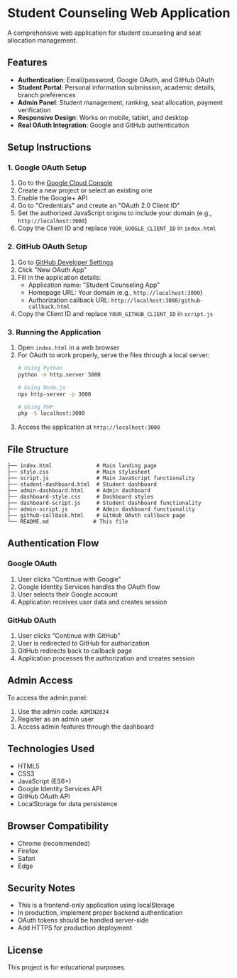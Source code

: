 # Student Counseling Web Application

A comprehensive web application for student counseling and seat allocation management.

## Features

- **Authentication**: Email/password, Google OAuth, and GitHub OAuth
- **Student Portal**: Personal information submission, academic details, branch preferences
- **Admin Panel**: Student management, ranking, seat allocation, payment verification
- **Responsive Design**: Works on mobile, tablet, and desktop
- **Real OAuth Integration**: Google and GitHub authentication

## Setup Instructions

### 1. Google OAuth Setup

1. Go to the [Google Cloud Console](https://console.cloud.google.com/)
2. Create a new project or select an existing one
3. Enable the Google+ API
4. Go to "Credentials" and create an "OAuth 2.0 Client ID"
5. Set the authorized JavaScript origins to include your domain (e.g., `http://localhost:3000`)
6. Copy the Client ID and replace `YOUR_GOOGLE_CLIENT_ID` in `index.html`

### 2. GitHub OAuth Setup

1. Go to [GitHub Developer Settings](https://github.com/settings/developers)
2. Click "New OAuth App"
3. Fill in the application details:
   - Application name: "Student Counseling App"
   - Homepage URL: Your domain (e.g., `http://localhost:3000`)
   - Authorization callback URL: `http://localhost:3000/github-callback.html`
4. Copy the Client ID and replace `YOUR_GITHUB_CLIENT_ID` in `script.js`

### 3. Running the Application

1. Open `index.html` in a web browser
2. For OAuth to work properly, serve the files through a local server:
   ```bash
   # Using Python
   python -m http.server 3000
   
   # Using Node.js
   npx http-server -p 3000
   
   # Using PHP
   php -S localhost:3000
   ```
3. Access the application at `http://localhost:3000`

## File Structure

```
├── index.html              # Main landing page
├── style.css               # Main stylesheet
├── script.js               # Main JavaScript functionality
├── student-dashboard.html  # Student dashboard
├── admin-dashboard.html    # Admin dashboard
├── dashboard-style.css     # Dashboard styles
├── dashboard-script.js     # Student dashboard functionality
├── admin-script.js         # Admin dashboard functionality
├── github-callback.html    # GitHub OAuth callback page
└── README.md              # This file
```

## Authentication Flow

### Google OAuth
1. User clicks "Continue with Google"
2. Google Identity Services handles the OAuth flow
3. User selects their Google account
4. Application receives user data and creates session

### GitHub OAuth
1. User clicks "Continue with GitHub"
2. User is redirected to GitHub for authorization
3. GitHub redirects back to callback page
4. Application processes the authorization and creates session

## Admin Access

To access the admin panel:
1. Use the admin code: `ADMIN2024`
2. Register as an admin user
3. Access admin features through the dashboard

## Technologies Used

- HTML5
- CSS3
- JavaScript (ES6+)
- Google Identity Services API
- GitHub OAuth API
- LocalStorage for data persistence

## Browser Compatibility

- Chrome (recommended)
- Firefox
- Safari
- Edge

## Security Notes

- This is a frontend-only application using localStorage
- In production, implement proper backend authentication
- OAuth tokens should be handled server-side
- Add HTTPS for production deployment

## License

This project is for educational purposes. 